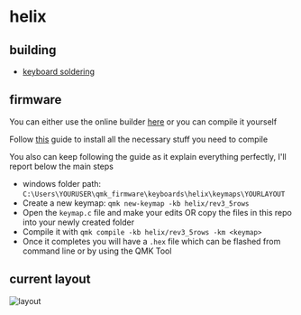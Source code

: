# helix

## building

- [keyboard soldering](https://github.com/MakotoKurauchi/helix/blob/master/Doc/buildguide_en.md)

## firmware

You can either use the online builder [here](https://config.qmk.fm/#/helix/rev3_5rows/LAYOUT) or you can compile it yourself

Follow [this](https://docs.qmk.fm/#/getting_started_build_tools) guide to install all the necessary stuff you need to compile

You also can keep following the guide as it explain everything perfectly, I'll report below the main steps

- windows folder path: `C:\Users\YOURUSER\qmk_firmware\keyboards\helix\keymaps\YOURLAYOUT`
- Create a new keymap: `qmk new-keymap -kb helix/rev3_5rows`
- Open the `keymap.c` file and make your edits OR copy the files in this repo into your newly created folder
- Compile it with `qmk compile -kb helix/rev3_5rows -km <keymap>`
- Once it completes you will have a `.hex` file which can be flashed from command line or by using the QMK Tool

## current layout

![layout]()
